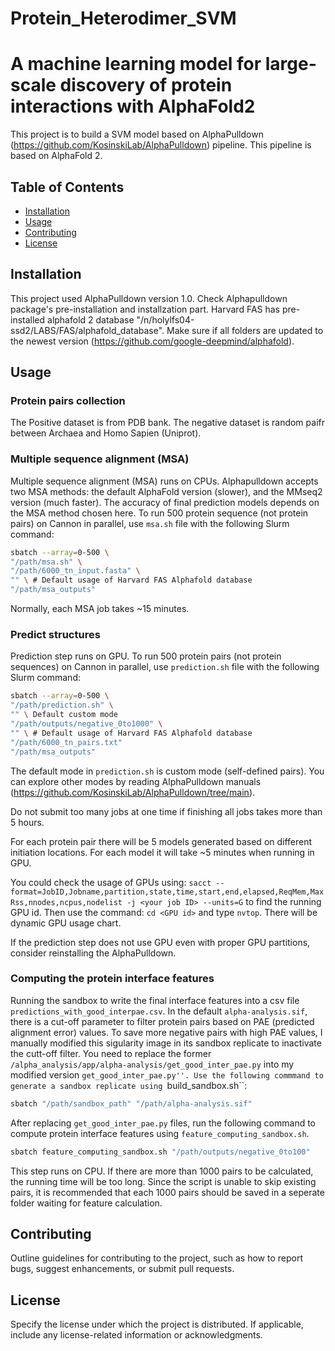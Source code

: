 # Protein_Heterodimer_SVM
# A machine learning model for large-scale discovery of protein interactions with AlphaFold2

This project is to build a SVM model based on AlphaPulldown (https://github.com/KosinskiLab/AlphaPulldown) pipeline. This pipeline is based on AlphaFold 2. 

## Table of Contents

- [Installation](#installation)
- [Usage](#usage)
- [Contributing](#contributing)
- [License](#license)

## Installation

This project used AlphaPulldown version 1.0.
Check Alphapulldown package's pre-installation and installzation part. Harvard FAS has pre-installed alphafold 2 database "/n/holylfs04-ssd2/LABS/FAS/alphafold_database". Make sure if all folders are updated to the newest version (https://github.com/google-deepmind/alphafold). 

## Usage

### Protein pairs collection

The Positive dataset is from PDB bank. The negative dataset is random paifr between Archaea and Homo Sapien (Uniprot). 

### Multiple sequence alignment (MSA)

Multiple sequence alignment (MSA) runs on CPUs. Alphapulldown accepts two MSA methods: the default AlphaFold version (slower), and the MMseq2 version (much faster). The accuracy of final prediction models depends on the MSA method chosen here. 
To run 500 protein sequence (not protein pairs) on Cannon in parallel, use ``msa.sh`` file with the following Slurm command:

```bash
sbatch --array=0-500 \
"/path/msa.sh" \
"/path/6000_tn_input.fasta" \
"" \ # Default usage of Harvard FAS Alphafold database
"/path/msa_outputs"
```

Normally, each MSA job takes ~15 minutes.

### Predict structures

Prediction step runs on GPU. To run 500 protein pairs (not protein sequences) on Cannon in parallel, use ``prediction.sh`` file with the following Slurm command:

```bash
sbatch --array=0-500 \
"/path/prediction.sh" \
"" \ Default custom mode
"/path/outputs/negative_0to1000" \
"" \ # Default usage of Harvard FAS Alphafold database
"/path/6000_tn_pairs.txt"
"/path/msa_outputs"
```
The default mode in ``prediction.sh`` is custom mode (self-defined pairs). You can explore other modes by reading AlphaPulldown manuals (https://github.com/KosinskiLab/AlphaPulldown/tree/main).

Do not submit too many jobs at one time if finishing all jobs takes more than 5 hours. 

For each protein pair there will be 5 models generated based on different initiation locations. For each model it will take ~5 minutes when running in GPU.

You could check the usage of GPUs using: 
``sacct --format=JobID,Jobname,partition,state,time,start,end,elapsed,ReqMem,MaxRss,nnodes,ncpus,nodelist -j <your job ID> --units=G``
to find the running GPU id. Then use the command: ``cd <GPU id>`` and type ``nvtop``. There will be dynamic GPU usage chart. 

If the prediction step does not use GPU even with proper GPU partitions, consider reinstalling the AlphaPulldown.

### Computing the protein interface features

Running the sandbox to write the final interface features into a csv file ``predictions_with_good_interpae.csv``. In the default ``alpha-analysis.sif``, there is a cut-off parameter to filter protein pairs based on PAE (predicted alignment error) values. To save more negative pairs with high PAE values, I manually modified this sigularity image in its sandbox replicate to inactivate the cutt-off filter. You need to replace the former ``/alpha_analysis/app/alpha-analysis/get_good_inter_pae.py`` into my modified version ``get_good_inter_pae.py''. Use the following commmand to generate a sandbox replicate using ``build_sandbox.sh``:

```bash
sbatch "/path/sandbox_path" "/path/alpha-analysis.sif"
```

After replacing ``get_good_inter_pae.py`` files, run the following command to compute protein interface features using ``feature_computing_sandbox.sh``.

```bash
sbatch feature_computing_sandbox.sh "/path/outputs/negative_0to100"
```

This step runs on CPU. If there are more than 1000 pairs to be calculated, the running time will be too long. Since the script is unable to skip existing pairs, it is recommended that each 1000 pairs should be saved in a seperate folder waiting for feature calculation. 

## Contributing

Outline guidelines for contributing to the project, such as how to report bugs, suggest enhancements, or submit pull requests.

## License

Specify the license under which the project is distributed. If applicable, include any license-related information or acknowledgments.

